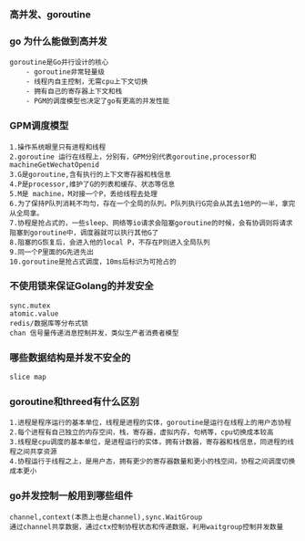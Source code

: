### 高并发、goroutine
### go 为什么能做到高并发

    goroutine是Go并行设计的核心
        - goroutine非常轻量级
        - 线程内自主控制，无需cpu上下文切换
        - 拥有自己的寄存器上下文和栈
        - PGM的调度模型也决定了go有更高的并发性能
        
### GPM调度模型
    
    1.操作系统眼里只有进程和线程
    2.goroutine 运行在线程上，分别有，GPM分别代表goroutine,processor和 machineGetWechatOpenid
    3.G是goroutine,含有执行的上下文寄存器和栈信息
    4.P是processor,维护了G的列表和缓存、状态等信息
    5.M是 machine，M对接一个P，丢给线程去处理
    6.为了保持P队列消耗不均匀，存在一个全局的队列。P队列执行G完会从其去1他P的一半，拿完从全局拿。
    7.协程是抢占式的，一些sleep、网络等io请求会阻塞goroutine的时候，会有协调则将请求阻塞到goroutine中，调度器就可以执行其他G了
    8.阻塞的G恢复后，会进入他的local P，不存在P则进入全局队列
    9.同一个P里面的G先进先出
    10.goroutine是抢占式调度，10ms后标识为可抢占的
    
    
### 不使用锁来保证Golang的并发安全

    sync.mutex
    atomic.value
    redis/数据库等分布式锁
    chan 信号量传递消息控制并发，类似生产者消费者模型

### 哪些数据结构是并发不安全的

    slice map
    
### goroutine和threed有什么区别

    1.进程是程序运行的基本单位，线程是进程的实体，goroutine是运行在线程上的用户态协程
    2.每个进程有自己独立的内存空间，栈，寄存器，虚拟内存，句柄等，cpu切换成本较高
    3.线程是cpu调度的基本单位，是进程运行的实体，拥有计数器，寄存器和栈信息，同进程的线程之间共享资源
    4.协程运行于线程之上，是用户态，拥有更少的寄存器数量和更小的栈空间，协程之间调度切换成本更小

### go并发控制一般用到哪些组件
    
    channel,context(本质上也是channel),sync.WaitGroup
    通过channel共享数据，通过ctx控制协程状态和传递数据，利用waitgroup控制并发数量
